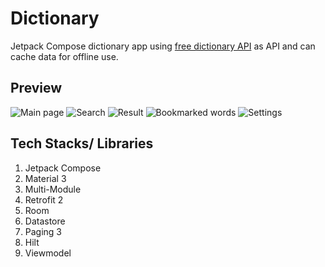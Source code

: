 # Dictionary
Jetpack Compose dictionary app using [free dictionary API](https://dictionaryapi.dev/) as API and can cache data for offline use.
## Preview
![Main page](Screenshot_2023-08-12-23-54-31-361_com.goander.dictionary.jpg) ![Search](Screenshot_2023-08-13-00-13-53-928_com.goander.dictionary.jpg)
![Result](Screenshot_2023-08-13-00-19-25-877_com.goander.dictionary.jpg) ![Bookmarked words](Screenshot_2023-08-13-00-16-31-175_com.goander.dictionary.jpg)
![Settings](Screenshot_2023-08-13-00-17-00-859_com.goander.dictionary.jpg)
## Tech Stacks/ Libraries
1. Jetpack Compose
1. Material 3
1. Multi-Module
1. Retrofit 2
1. Room
1. Datastore
1. Paging 3
1. Hilt
1. Viewmodel
